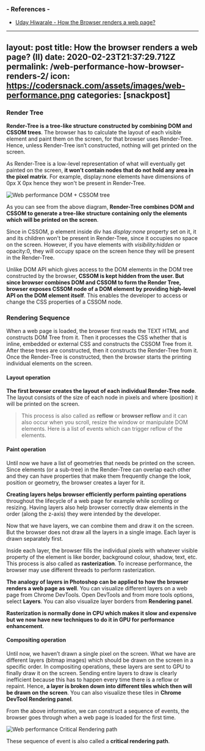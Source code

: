 
### - References -

- [Uday Hiwarale - How the Browser renders a web page?](https://itnext.io/how-the-browser-renders-a-web-page-dom-cssom-and-rendering-df10531c9969)

---
layout: post
title:  How the browser renders a web page? (II)
date:   2020-02-23T21:37:29.712Z
permalink: /web-performance-how-browser-renders-2/
icon: https://codersnack.com/assets/images/web-performance.png
categories: [snackpost]
---
### Render Tree

**Render-Tree is a tree-like structure constructed by combining DOM and CSSOM trees**. The browser has to calculate the layout of each visible element and paint them on the screen, for that browser uses Render-Tree. Hence, unless Render-Tree isn’t constructed, nothing will get printed on the screen.

As Render-Tree is a low-level representation of what will eventually get painted on the screen, **it won’t contain nodes that do not hold any area in the pixel matrix**. For example, display:none elements have dimensions of 0px X 0px hence they won't be present in Render-Tree.

![Web performance DOM + CSSOM tree](https://codersnack.com/assets/images/web-performance-dom-cssom.png)

As you can see from the above diagram, **Render-Tree combines DOM and CSSOM to generate a tree-like structure containing only the elements which will be printed on the screen**.

Since in CSSOM, p element inside div has *display:none* property set on it, it and its children won't be present in Render-Tree, since it occupies no space on the screen. However, if you have elements with *visibility:hidden* or opacity:0, they will occupy space on the screen hence they will be present in the Render-Tree.

Unlike DOM API which gives access to the DOM elements in the DOM tree constructed by the browser, **CSSOM is kept hidden from the user. But since browser combines DOM and CSSOM to form the Render Tree, browser exposes CSSOM node of a DOM element by providing high-level API on the DOM element itself**. This enables the developer to access or change the CSS properties of a CSSOM node.

### Rendering Sequence

When a web page is loaded, the browser first reads the TEXT HTML and constructs DOM Tree from it. Then it processes the CSS whether that is inline, embedded or external CSS and constructs the CSSOM Tree from it. After these trees are constructed, then it constructs the Render-Tree from it. Once the Render-Tree is constructed, then the browser starts the printing individual elements on the screen.

#### Layout operation

**The first browser creates the layout of each individual Render-Tree node**. The layout consists of the size of each node in pixels and where (position) it will be printed on the screen.

> This process is also called as **reflow** or **browser reflow** and it can also occur when you scroll, resize the window or manipulate DOM elements. Here is a list of events which can trigger reflow of the elements.

#### Paint operation

Until now we have a list of geometries that needs be printed on the screen. Since elements (or a sub-tree) in the Render-Tree can overlap each other and they can have properties that make them frequently change the look, position or geometry, the browser creates a layer for it.

**Creating layers helps browser efficiently perform painting operations** throughout the lifecycle of a web page for example while scrolling or resizing. Having layers also help browser correctly draw elements in the order (along the z-axis) they were intended by the developer.

Now that we have layers, we can combine them and draw it on the screen. But the browser does not draw all the layers in a single image. Each layer is drawn separately first.

Inside each layer, the browser fills the individual pixels with whatever visible property of the element is like border, background colour, shadow, text, etc. This process is also called as **rasterization**. To increase performance, the browser may use different threads to perform rasterization.

**The analogy of layers in Photoshop can be applied to how the browser renders a web page as well**. You can visualize different layers on a web page from Chrome DevTools. Open DevTools and from more tools options, select **Layers**. You can also visualize layer borders from **Rendering panel**.

**Rasterization is normally done in CPU which makes it slow and expensive but we now have new techniques to do it in GPU for performance enhancement**. 

#### Compositing operation

Until now, we haven’t drawn a single pixel on the screen. What we have are different layers (bitmap images) which should be drawn on the screen in a specific order. In compositing operations, these layers are sent to GPU to finally draw it on the screen.
Sending entire layers to draw is clearly inefficient because this has to happen every time there is a reflow or repaint. Hence, **a layer is broken down into different tiles which then will be drawn on the screen**. You can also visualize these tiles in **Chrome DevTool Rendering panel**.

From the above information, we can construct a sequence of events, the browser goes through when a web page is loaded for the first time.

![Web performance Critical Rendering path](https://codersnack.com/assets/images/critical-rendering-path.png)


These sequence of event is also called a **critical rendering path**.


